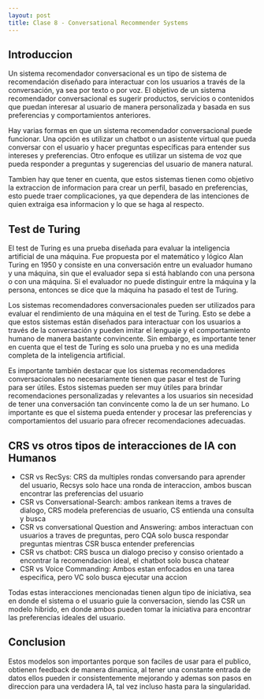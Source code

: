 ```yaml
---
layout: post
title: Clase 8 - Conversational Recommender Systems
---
```


## Introduccion

Un sistema recomendador conversacional es un tipo de sistema de recomendación diseñado para interactuar con los usuarios a través de la conversación, ya sea por texto o por voz. El objetivo de un sistema recomendador conversacional es sugerir productos, servicios o contenidos que puedan interesar al usuario de manera personalizada y basada en sus preferencias y comportamientos anteriores.

Hay varias formas en que un sistema recomendador conversacional puede funcionar. Una opción es utilizar un chatbot o un asistente virtual que pueda conversar con el usuario y hacer preguntas específicas para entender sus intereses y preferencias. Otro enfoque es utilizar un sistema de voz que pueda responder a preguntas y sugerencias del usuario de manera natural.

Tambien hay que tener en cuenta, que estos sistemas tienen como objetivo la extraccion de informacion para crear un perfil, basado en preferencias, esto puede traer complicaciones, ya que dependera de las intenciones de quien extraiga esa informacion y lo que se haga al respecto.

## Test de Turing

El test de Turing es una prueba diseñada para evaluar la inteligencia artificial de una máquina. Fue propuesta por el matemático y lógico Alan Turing en 1950 y consiste en una conversación entre un evaluador humano y una máquina, sin que el evaluador sepa si está hablando con una persona o con una máquina. Si el evaluador no puede distinguir entre la máquina y la persona, entonces se dice que la máquina ha pasado el test de Turing.

Los sistemas recomendadores conversacionales pueden ser utilizados para evaluar el rendimiento de una máquina en el test de Turing. Esto se debe a que estos sistemas están diseñados para interactuar con los usuarios a través de la conversación y pueden imitar el lenguaje y el comportamiento humano de manera bastante convincente. Sin embargo, es importante tener en cuenta que el test de Turing es solo una prueba y no es una medida completa de la inteligencia artificial.

Es importante también destacar que los sistemas recomendadores conversacionales no necesariamente tienen que pasar el test de Turing para ser útiles. Estos sistemas pueden ser muy útiles para brindar recomendaciones personalizadas y relevantes a los usuarios sin necesidad de tener una conversación tan convincente como la de un ser humano. Lo importante es que el sistema pueda entender y procesar las preferencias y comportamientos del usuario para ofrecer recomendaciones adecuadas.

## CRS vs otros tipos de interacciones de IA con Humanos

- CSR vs RecSys: CRS da multiples rondas conversando para aprender del usuario, Recsys solo hace una ronda de interaccion, ambos buscan encontrar las preferencias del usuario
- CSR vs Conversational-Search: ambos rankean items a traves de dialogo, CRS modela preferencias de usuario, CS entienda una consulta y busca
- CSR vs conversational Question and Answering: ambos interactuan con usuarios a traves de preguntas, pero CQA solo busca respondar preguntas mientras CSR busca entender preferencias
- CSR vs chatbot: CRS busca un dialogo preciso y consiso orientado a encontrar la recomendacion ideal, el chatbot solo busca chatear
- CSR vs Voice Commanding: Ambos estan enfocados en una tarea especifica, pero VC solo busca ejecutar una accion

Todas estas interacciones mencionadas tienen algun tipo de iniciativa, sea en donde el sistema o el usuario guie la conversacion, siendo las CSR un modelo hibrido, en donde ambos pueden tomar la iniciativa para encontrar las preferencias ideales del usuario.

## Conclusion

Estos modelos son importantes porque son faciles de usar para el publico, obtienen feedback de manera dinamica, al tener una constante entrada de datos ellos pueden ir consistentemente mejorando y ademas son pasos en direccion para una verdadera IA, tal vez incluso hasta para la singularidad.
